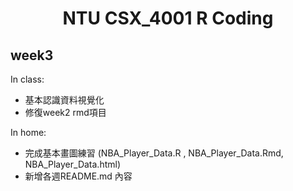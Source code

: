 <h1 align="center">NTU CSX_4001 R Coding</h1>


week3
------
In class:

* 基本認識資料視覺化
* 修復week2 rmd項目

In home:
* 完成基本畫圖練習 (NBA_Player_Data.R , NBA_Player_Data.Rmd, NBA_Player_Data.html)
* 新增各週README.md 內容